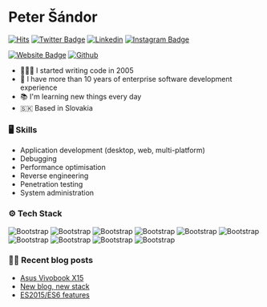 # Peter Šándor

[![Hits](https://hits.seeyoufarm.com/api/count/incr/badge.svg?url=https%3A%2F%2Fgithub.com%2Fpetersandor%2Fpetersandor&count_bg=%2379C83D&title_bg=%23555555&icon=&icon_color=%23E7E7E7&title=Profile+Views&edge_flat=false)](https://hits.seeyoufarm.com)
[![Twitter Badge](https://img.shields.io/badge/-Twitter-1da1f2?labelColor=1da1f2&logo=twitter&logoColor=white&link=https://twitter.com/petesandor)](https://twitter.com/petesandor)
[![Linkedin](https://img.shields.io/badge/-LinkedIn-blue?style=flat&logo=Linkedin&logoColor=white)](https://www.linkedin.com/in/psandor/)
[![Instagram Badge](https://img.shields.io/badge/-Instagram-purple?logo=instagram&logoColor=white&link=https://instagram.com/petersandor.name/)](https://www.instagram.com/petersandor.name)

[![Website Badge](https://img.shields.io/badge/-Website-c14438?style=flat&logo=Google-Chrome&logoColor=white&link=https://petersandor.name)](https://petersandor.name)
[![Github](https://img.shields.io/github/followers/petersandor?label=Follow&style=social)](https://github.com/petersandor)

- 👨🏻‍💻 I started writing code in 2005
- 🏢 I have more than 10 years of enterprise software development experience
- 📚 I'm learning new things every day
- 🇸🇰 Based in Slovakia

### 🖥 Skills

- Application development (desktop, web, multi-platform)
- Debugging
- Performance optimisation
- Reverse engineering
- Penetration testing
- System administration

### ⚙️ Tech Stack

![Bootstrap](https://img.shields.io/badge/-JavaScript-05122A?style=plastic&logo=JavaScript&color=353535) ![Bootstrap](https://img.shields.io/badge/-TypeScript-05122A?style=plastic&logo=TypeScript&color=353535) ![Bootstrap](https://img.shields.io/badge/-Node.js-05122A?style=plastic&logo=Node.js&color=353535) ![Bootstrap](https://img.shields.io/badge/-ReactiveX-05122A?style=plastic&logo=ReactiveX&color=353535) ![Bootstrap](https://img.shields.io/badge/-Angular-05122A?style=plastic&logo=Angular&color=353535) ![Bootstrap](https://img.shields.io/badge/-Ngrx-05122A?style=plastic&logo=Ngrx&color=353535) ![Bootstrap](https://img.shields.io/badge/-React-05122A?style=plastic&logo=React&color=353535) ![Bootstrap](https://img.shields.io/badge/-Qt-05122A?style=plastic&logo=Qt&color=353535) ![Bootstrap](https://img.shields.io/badge/-Electron-05122A?style=plastic&logo=Electron&color=353535) ![Bootstrap](https://img.shields.io/badge/-OpenCV-05122A?style=plastic&logo=OpenCV&color=353535)

### ✍🏻 Recent blog posts
<!-- BLOG-POST-LIST:START -->
- [Asus Vivobook X15](https://petersandor.name/blog/asus-vivobook-x15)
- [New blog, new stack](https://petersandor.name/blog/new-blog-new-stack)
- [ES2015/ES6 features](https://petersandor.name/blog/es2015-es6-features)
<!-- BLOG-POST-LIST:END -->

<!--
### Stats

<div>
  <img width="45%" align="left" src="https://github-readme-stats.vercel.app/api/top-langs?username=petersandor&show_icons=true&locale=en&layout=compact&theme=transparent&border_color=FF9900&title_color=FF9900&text_color=FF9900" alt="petersandor" />
  <img width="50%"  src="https://github-readme-streak-stats.herokuapp.com?user=petersandor&theme=transparent&stroke=FF9900&dates=FF9900&currStreakLabel=FF9900&sideNums=FF9900&currStreakNum=FF9900&excludeDaysLabel=FF9900&fire=FF9900&ring=FF9900&border=FF9900&sideLabels=FF9900" alt="petersandor" />
</div>
-->
